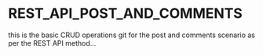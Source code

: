 # REST_API_POST_AND_COMMENTS
this is the basic CRUD operations git for the post and comments scenario as per the REST API method...
